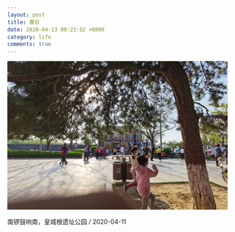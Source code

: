 ```yaml
---
layout: post
title: 春日
date: 2020-04-13 00:23:52 +0800
category: life
comments: true
---
```


![](/images/life/beijing-20200411.webp)

南锣鼓响南，皇城根遗址公园 / 2020-04-11

